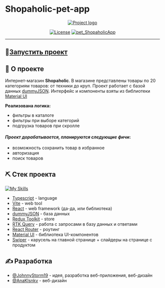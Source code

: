 # Shopaholic-pet-app
<p align="center">
  <a href="" rel="noopener">
 <img src="./public//images/hero-main.jpg" alt="Project logo"></a>
</p>

<div align="center">

  [![License](https://img.shields.io/badge/license-MIT-blue.svg)](/LICENSE)
  [![pet_ShopaholicApp](https://github.com/JohnnyStorm19/pet_shopaholicApp/actions/workflows/web.yml/badge.svg)](https://github.com/JohnnyStorm19/pet_shopaholicApp/actions/workflows/web.yml)
</div>

---
## 🚀[Запустить проект](https://pet-shopaholic-app.vercel.app/)


## 🧐 О проекте <a name = "about"></a>
Интернет-магазин <strong>Shopaholic</strong>. В магазине представлены товары по 20 категориям товаров: от техники до круп. Проект работает с базой данных [dummyJSON](https://dummyjson.com/docs/products). Интерфейс и компоненты взяты из библиотеки [Material UI](https://mui.com/material-ui/getting-started/)  

<strong>Реализована логика: </strong>
- фильтры в каталоге
- фильтры при выборе категорий
- подгрузка товаров при скролле
  
#### ***Проект дорабатывается, планируются следующие фичи***:
- возможность сохранить товар в избранное
- авторизация
- поиск товаров

## ⛏️ Стек проекта <a name = "built_using"></a>
[![My Skills](https://skillicons.dev/icons?i=ts,vite,react,redux,css,materialui)](https://skillicons.dev)
- [Typescript](https://redux-toolkit.js.org/) - language
- [Vite](https://react.dev/) - web tool
- [React](https://react.dev/) - web framework (да-да, или библиотека)
- [dummyJSON](https://swiperjs.com/) - база данных
- [Redux Toolkit](https://redux-toolkit.js.org/) - store
- [RTK Query](https://redux-toolkit.js.org/rtk-query/overview) - работа с запросами в базу данных и ответами
- [React Router](https://github.com/remix-run/react-router) - роутинг
- [Material UI](https://mui.com/material-ui/) - библиотека UI-компонентов
- [Swiper](https://swiperjs.com/) - карусель на главной странице + слайдеры на странице с продуктом

## ✍️ Разработка <a name = "authors"></a>
- [@JohnnyStorm19](https://github.com/JohnnyStorm19) - идея, разработка веб-приложения, веб-дизайн
- [@AnaKlsnkv](https://t.me/AnaKlsnkv) - веб-дизайн